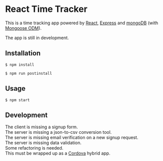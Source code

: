 # React Time Tracker  

This is a time tracking app powered by [React](https://reactjs.org), [Express](https://expressjs.com) and [mongoDB](https://www.mongodb.com) (with [Mongoose ODM](http://mongoosejs.com)).  

The app is still in development.

## Installation
```
$ npm install
```
```
$ npm run postinstall
```
## Usage
```
$ npm start
```
## Development
The client is missing a signup form.  
The server is missing a json-to-csv conversion tool.  
The server is missing email verification on a new signup request.  
The server is missing data validation.  
Some refactoring is needed.   
This must be wrapped up as a [Cordova](https://cordova.apache.org) hybrid app.  
